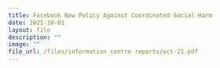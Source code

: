 ```yaml
---
title: Facebook New Policy Against Coordinated Social Harm
date: 2021-10-01
layout: file
description: ""
image: ""
file_url: /files/information centre reports/oct-21.pdf
---
```


